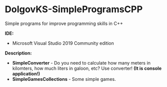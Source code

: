 # DolgovKS-SimpleProgramsCPP
Simple programs for improve programming skills in C++

**IDE:**

* Microsoft Visual Studio 2019 Community edition

**Description:**

* **SimpleConverter** - Do you need to calculate how many meters in kilomters, how much liters in galoon, etc? Use converter! **(It is console application!)**
* **SimpleGamesCollections** - Some simple games.
